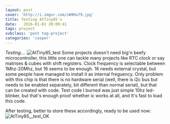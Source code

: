 ```yaml
---
layout: post
cover: 'http://i.imgur.com/sW9Hx79.jpg'
title: Testing AtTiny85's
date:   2016-01-01 20:09:41
tags: project
subclass: 'post tag-project'
categories: 'casper'
---
```


*Testing....*
![AtTiny85_test](http://i.imgur.com/sW9Hx79.jpg)
Some projects doesn't need big'n beefy microcontroller, this little one can tackle many projects like RTC clock
or say matrises & cubes with shift registers.  Clock frequency is selectable between 1Mhz-20Mhz, but 16 seems to be enough. 16 needs external crystal,
but some people have managed to install it as internal freguency.
Only problem with this chip is that there is no hardware serial (well, there is i2c bus but needs to be enabled separately, bit different than normal serial), but that can be created with code. Test code I burned was just simple
10hz led-blinker, but that's enough proof whether ic works at all, and It's fast to load this code.

After testing, better to store these accordingly, ready to be used now:
![AtTiny85__test_OK](http://i.imgur.com/i5yK14Q.jpg) 

